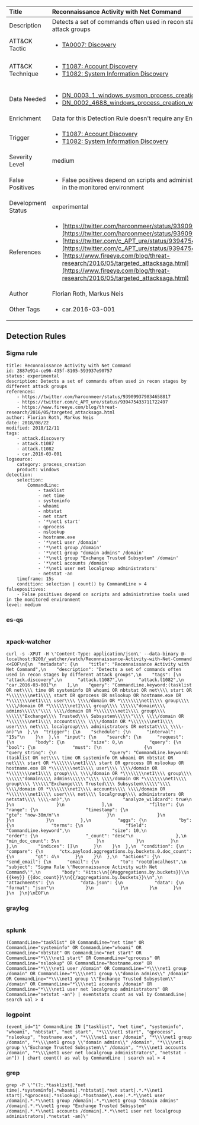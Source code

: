 | Title                | Reconnaissance Activity with Net Command                                                                                                                                                 |
|:---------------------|:------------------------------------------------------------------------------------------------------------------------------------------------------------|
| Description          | Detects a set of commands often used in recon stages by different attack groups                                                                                                                                           |
| ATT&amp;CK Tactic    |  <ul><li>[TA0007: Discovery](https://attack.mitre.org/tactics/TA0007)</li></ul>  |
| ATT&amp;CK Technique | <ul><li>[T1087: Account Discovery](https://attack.mitre.org/techniques/T1087)</li><li>[T1082: System Information Discovery](https://attack.mitre.org/techniques/T1082)</li></ul>  |
| Data Needed          | <ul><li>[DN_0003_1_windows_sysmon_process_creation](../Data_Needed/DN_0003_1_windows_sysmon_process_creation.md)</li><li>[DN_0002_4688_windows_process_creation_with_commandline](../Data_Needed/DN_0002_4688_windows_process_creation_with_commandline.md)</li></ul>  |
| Enrichment           |  Data for this Detection Rule doesn't require any Enrichments.  |
| Trigger              | <ul><li>[T1087: Account Discovery](../Triggers/T1087.md)</li><li>[T1082: System Information Discovery](../Triggers/T1082.md)</li></ul>  |
| Severity Level       | medium |
| False Positives      | <ul><li>False positives depend on scripts and administrative tools used in the monitored environment</li></ul>  |
| Development Status   | experimental |
| References           | <ul><li>[https://twitter.com/haroonmeer/status/939099379834658817](https://twitter.com/haroonmeer/status/939099379834658817)</li><li>[https://twitter.com/c_APT_ure/status/939475433711722497](https://twitter.com/c_APT_ure/status/939475433711722497)</li><li>[https://www.fireeye.com/blog/threat-research/2016/05/targeted_attacksaga.html](https://www.fireeye.com/blog/threat-research/2016/05/targeted_attacksaga.html)</li></ul>  |
| Author               | Florian Roth, Markus Neis |
| Other Tags           | <ul><li>car.2016-03-001</li></ul> | 

## Detection Rules

### Sigma rule

```
title: Reconnaissance Activity with Net Command
id: 2887e914-ce96-435f-8105-593937e90757
status: experimental
description: Detects a set of commands often used in recon stages by different attack groups
references:
    - https://twitter.com/haroonmeer/status/939099379834658817
    - https://twitter.com/c_APT_ure/status/939475433711722497
    - https://www.fireeye.com/blog/threat-research/2016/05/targeted_attacksaga.html
author: Florian Roth, Markus Neis
date: 2018/08/22
modified: 2018/12/11
tags:
    - attack.discovery
    - attack.t1087
    - attack.t1082
    - car.2016-03-001
logsource:
    category: process_creation
    product: windows
detection:
    selection:
        CommandLine:
            - tasklist
            - net time
            - systeminfo
            - whoami
            - nbtstat
            - net start
            - '*\net1 start'
            - qprocess
            - nslookup
            - hostname.exe
            - '*\net1 user /domain'
            - '*\net1 group /domain'
            - '*\net1 group "domain admins" /domain'
            - '*\net1 group "Exchange Trusted Subsystem" /domain'
            - '*\net1 accounts /domain'
            - '*\net1 user net localgroup administrators'
            - netstat -an
    timeframe: 15s
    condition: selection | count() by CommandLine > 4
falsepositives:
    - False positives depend on scripts and administrative tools used in the monitored environment
level: medium

```





### es-qs
    
```

```


### xpack-watcher
    
```
curl -s -XPUT -H \'Content-Type: application/json\' --data-binary @- localhost:9200/_watcher/watch/Reconnaissance-Activity-with-Net-Command <<EOF\n{\n  "metadata": {\n    "title": "Reconnaissance Activity with Net Command",\n    "description": "Detects a set of commands often used in recon stages by different attack groups",\n    "tags": [\n      "attack.discovery",\n      "attack.t1087",\n      "attack.t1082",\n      "car.2016-03-001"\n    ],\n    "query": "CommandLine.keyword:(tasklist OR net\\\\ time OR systeminfo OR whoami OR nbtstat OR net\\\\ start OR *\\\\\\\\net1\\\\ start OR qprocess OR nslookup OR hostname.exe OR *\\\\\\\\net1\\\\ user\\\\ \\\\/domain OR *\\\\\\\\net1\\\\ group\\\\ \\\\/domain OR *\\\\\\\\net1\\\\ group\\\\ \\\\\\"domain\\\\ admins\\\\\\"\\\\ \\\\/domain OR *\\\\\\\\net1\\\\ group\\\\ \\\\\\"Exchange\\\\ Trusted\\\\ Subsystem\\\\\\"\\\\ \\\\/domain OR *\\\\\\\\net1\\\\ accounts\\\\ \\\\/domain OR *\\\\\\\\net1\\\\ user\\\\ net\\\\ localgroup\\\\ administrators OR netstat\\\\ \\\\-an)"\n  },\n  "trigger": {\n    "schedule": {\n      "interval": "15s"\n    }\n  },\n  "input": {\n    "search": {\n      "request": {\n        "body": {\n          "size": 0,\n          "query": {\n            "bool": {\n              "must": [\n                {\n                  "query_string": {\n                    "query": "CommandLine.keyword:(tasklist OR net\\\\ time OR systeminfo OR whoami OR nbtstat OR net\\\\ start OR *\\\\\\\\net1\\\\ start OR qprocess OR nslookup OR hostname.exe OR *\\\\\\\\net1\\\\ user\\\\ \\\\/domain OR *\\\\\\\\net1\\\\ group\\\\ \\\\/domain OR *\\\\\\\\net1\\\\ group\\\\ \\\\\\"domain\\\\ admins\\\\\\"\\\\ \\\\/domain OR *\\\\\\\\net1\\\\ group\\\\ \\\\\\"Exchange\\\\ Trusted\\\\ Subsystem\\\\\\"\\\\ \\\\/domain OR *\\\\\\\\net1\\\\ accounts\\\\ \\\\/domain OR *\\\\\\\\net1\\\\ user\\\\ net\\\\ localgroup\\\\ administrators OR netstat\\\\ \\\\-an)",\n                    "analyze_wildcard": true\n                  }\n                }\n              ],\n              "filter": {\n                "range": {\n                  "timestamp": {\n                    "gte": "now-30m/m"\n                  }\n                }\n              }\n            }\n          },\n          "aggs": {\n            "by": {\n              "terms": {\n                "field": "CommandLine.keyword",\n                "size": 10,\n                "order": {\n                  "_count": "desc"\n                },\n                "min_doc_count": 5\n              }\n            }\n          }\n        },\n        "indices": []\n      }\n    }\n  },\n  "condition": {\n    "compare": {\n      "ctx.payload.aggregations.by.buckets.0.doc_count": {\n        "gt": 4\n      }\n    }\n  },\n  "actions": {\n    "send_email": {\n      "email": {\n        "to": "root@localhost",\n        "subject": "Sigma Rule \'Reconnaissance Activity with Net Command\'",\n        "body": "Hits:\\n{{#aggregations.by.buckets}}\\n {{key}} {{doc_count}}\\n{{/aggregations.by.buckets}}\\n",\n        "attachments": {\n          "data.json": {\n            "data": {\n              "format": "json"\n            }\n          }\n        }\n      }\n    }\n  }\n}\nEOF\n
```


### graylog
    
```

```


### splunk
    
```
(CommandLine="tasklist" OR CommandLine="net time" OR CommandLine="systeminfo" OR CommandLine="whoami" OR CommandLine="nbtstat" OR CommandLine="net start" OR CommandLine="*\\\\net1 start" OR CommandLine="qprocess" OR CommandLine="nslookup" OR CommandLine="hostname.exe" OR CommandLine="*\\\\net1 user /domain" OR CommandLine="*\\\\net1 group /domain" OR CommandLine="*\\\\net1 group \\"domain admins\\" /domain" OR CommandLine="*\\\\net1 group \\"Exchange Trusted Subsystem\\" /domain" OR CommandLine="*\\\\net1 accounts /domain" OR CommandLine="*\\\\net1 user net localgroup administrators" OR CommandLine="netstat -an") | eventstats count as val by CommandLine| search val > 4
```


### logpoint
    
```
(event_id="1" CommandLine IN ["tasklist", "net time", "systeminfo", "whoami", "nbtstat", "net start", "*\\\\net1 start", "qprocess", "nslookup", "hostname.exe", "*\\\\net1 user /domain", "*\\\\net1 group /domain", "*\\\\net1 group \\"domain admins\\" /domain", "*\\\\net1 group \\"Exchange Trusted Subsystem\\" /domain", "*\\\\net1 accounts /domain", "*\\\\net1 user net localgroup administrators", "netstat -an"]) | chart count() as val by CommandLine | search val > 4
```


### grep
    
```
grep -P \'^(?:.*tasklist|.*net time|.*systeminfo|.*whoami|.*nbtstat|.*net start|.*.*\\net1 start|.*qprocess|.*nslookup|.*hostname\\.exe|.*.*\\net1 user /domain|.*.*\\net1 group /domain|.*.*\\net1 group "domain admins" /domain|.*.*\\net1 group "Exchange Trusted Subsystem" /domain|.*.*\\net1 accounts /domain|.*.*\\net1 user net localgroup administrators|.*netstat -an)\'
```




